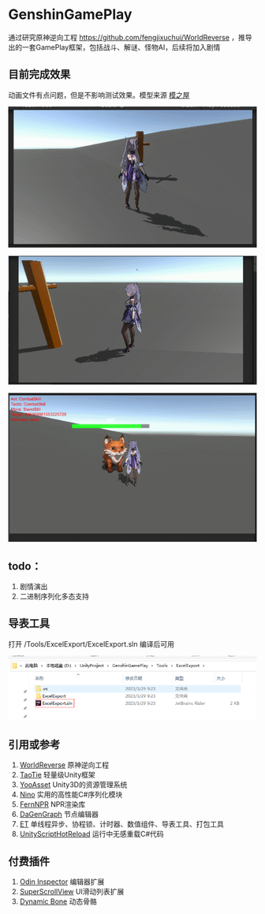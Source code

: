 # GenshinGamePlay

通过研究原神逆向工程 https://github.com/fengjixuchui/WorldReverse ，推导出的一套GamePlay框架，包括战斗、解谜、怪物AI，后续将加入剧情

## 目前完成效果
动画文件有点问题，但是不影响测试效果。模型来源 [模之屋](https://www.aplaybox.com/details/model/MmroYfxfeCtc)

![战斗技能.gif](ReadMeRes%2FPreview.gif)

![寻宝解谜.gif](ReadMeRes%2FPreview2.gif)

![怪物AI.gif](ReadMeRes%2FPreview3.gif)

## todo：
1. 剧情演出
2. 二进制序列化多态支持

## 导表工具
打开 /Tools/ExcelExport/ExcelExport.sln 编译后可用

![ExcelExport.png](ReadMeRes%2FExcelExport.png)


## 引用或参考
1. [WorldReverse](https://github.com/fengjixuchui/WorldReverse) 原神逆向工程
2. [TaoTie](https://github.com/526077247/TaoTie) 轻量级Unity框架
3. [YooAsset](https://github.com/tuyoogame/YooAsset) Unity3D的资源管理系统
4. [Nino](https://github.com/JasonXuDeveloper/Nino) 实用的高性能C#序列化模块
5. [FernNPR](https://github.com/FernRender/FernNPR) NPR渲染库
6. [DaGenGraph](https://github.com/LiFang7/DaGenGraph) 节点编辑器
7. [ET](https://github.com/egametang/ET) 单线程异步、协程锁、计时器、数值组件、导表工具、打包工具
8. [UnityScriptHotReload](https://github.com/Misaka-Mikoto-Tech/UnityScriptHotReload) 运行中无感重载C#代码

## 付费插件
1. [Odin Inspector](https://assetstore.unity.com/packages/tools/utilities/odin-inspector-and-serializer-89041) 编辑器扩展
2. [SuperScrollView](https://assetstore.unity.com/packages/tools/gui/ugui-super-scrollview-86572) UI滑动列表扩展
3. [Dynamic Bone](https://assetstore.unity.com/packages/tools/animation/dynamic-bone-16743) 动态骨骼
